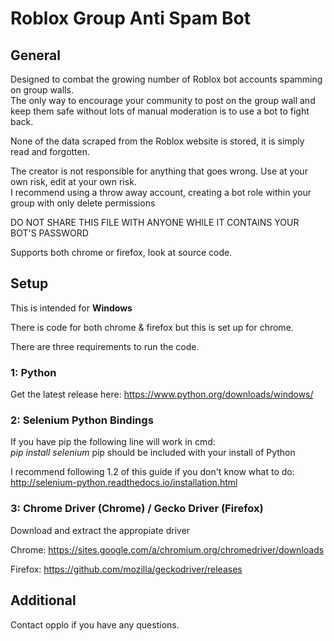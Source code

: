 # Roblox Group Anti Spam Bot

## General

Designed to combat the growing number of Roblox bot accounts spamming on group walls.  
The only way to encourage your community to post on the group wall and keep them safe without lots of 
manual moderation is to use a bot to fight back.

None of the data scraped from the Roblox website is stored, it is simply read and forgotten.

The creator is not responsible for anything that goes wrong. Use at your own risk, edit at your own risk.  
I recommend using a throw away account, creating a bot role within your group with only delete permissions

DO NOT SHARE THIS FILE WITH ANYONE WHILE IT CONTAINS YOUR BOT'S PASSWORD

Supports both chrome or firefox, look at source code.

## Setup

This is intended for **Windows**  

There is code for both chrome & firefox but this is set up for chrome.
  
There are three requirements to run the code.

### 1: Python

Get the latest release here:
https://www.python.org/downloads/windows/

### 2: Selenium Python Bindings

If you have pip the following line will work in cmd:  
*pip install selenium*
pip should be included with your install of Python

I recommend following 1.2 of this guide if you don't know what to do:
http://selenium-python.readthedocs.io/installation.html

### 3: Chrome Driver (Chrome) / Gecko Driver (Firefox)

Download and extract the appropiate driver

Chrome:
https://sites.google.com/a/chromium.org/chromedriver/downloads

Firefox:
https://github.com/mozilla/geckodriver/releases

## Additional

Contact opplo if you have any questions.